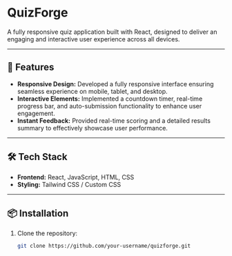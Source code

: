 # QuizForge

A fully responsive quiz application built with React, designed to deliver an engaging and interactive user experience across all devices.

---

## 🚀 Features
- **Responsive Design:** Developed a fully responsive interface ensuring seamless experience on mobile, tablet, and desktop.
- **Interactive Elements:** Implemented a countdown timer, real-time progress bar, and auto-submission functionality to enhance user engagement.
- **Instant Feedback:** Provided real-time scoring and a detailed results summary to effectively showcase user performance.

---

## 🛠️ Tech Stack
- **Frontend:** React, JavaScript, HTML, CSS
- **Styling:** Tailwind CSS / Custom CSS

---

## 📦 Installation

1. Clone the repository:
   ```bash
   git clone https://github.com/your-username/quizforge.git
